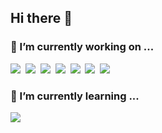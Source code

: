 ## Hi there 👋

### 🔭 I’m currently working on ...
<img src="https://img.shields.io/badge/Java-007396?style=flat-square&logo=Java&logoColor=white"/>&nbsp; <img src="https://img.shields.io/badge/Spring-6DB33F?style=flat-square&logo=Spring&logoColor=white"/>&nbsp; <img src="https://img.shields.io/badge/JavaScript-F7DF1E?style=flat-square&logo=JavaScript&logoColor=white"/>&nbsp; <img src="https://img.shields.io/badge/EclipseIDE-2C2255?style=flat-square&logo=eclipseide&logoColor=white"/>&nbsp; <img src="https://img.shields.io/badge/Microsoft SQL Server-CC2927?style=flat-square&logo=microsoftsqlserver&logoColor=white"/>&nbsp; <img src="https://img.shields.io/badge/oracle-F80000?style=flat-square&logo=oracle&logoColor=white"/>&nbsp; <img src="https://img.shields.io/badge/PostgreSQL-336791?style=flat-square&logo=PostgreSQL&logoColor=white"/>&nbsp;


### 🌱 I’m currently learning ...
<img src="https://img.shields.io/badge/Python-3766AB?style=flat-square&logo=Python&logoColor=white"/>&nbsp;
<!--
**B612Asteroid/B612Asteroid** is a ✨ _special_ ✨ repository because its `README.md` (this file) appears on your GitHub profile.

Here are some ideas to get you started:


- 🌱 I’m currently learning ...
- 👯 I’m looking to collaborate on ...
- 🤔 I’m looking for help with ...
- 💬 Ask me about ...
- 📫 How to reach me: ...
- 😄 Pronouns: ...
- ⚡ Fun fact: ...
-->
